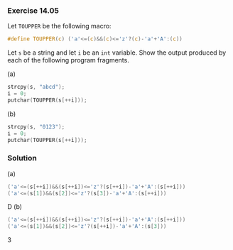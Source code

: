 ### Exercise 14.05

Let `TOUPPER` be the following macro:

```c
#define TOUPPER(c) ('a'<=(c)&&(c)<='z'?(c)-'a'+'A':(c))
```

Let `s` be a string and let `i` be an `int` variable. Show the output produced
by each of the following program fragments.

(a)

```c
strcpy(s, "abcd");
i = 0;
putchar(TOUPPER(s[++i]));
```

(b)

```c
strcpy(s, "0123");
i = 0;
putchar(TOUPPER(s[++i]));
```

### Solution
(a) 
```c
('a'<=(s[++i])&&(s[++i])<='z'?(s[++i])-'a'+'A':(s[++i]))
('a'<=(s[1])&&(s[2])<='z'?(s[3])-'a'+'A':(s[++i]))

```
D
(b) 
```c
('a'<=(s[++i])&&(s[++i])<='z'?(s[++i])-'a'+'A':(s[++i]))
('a'<=(s[1])&&(s[2])<='z'?(s[++i])-'a'+'A':(s[3]))

```
3

